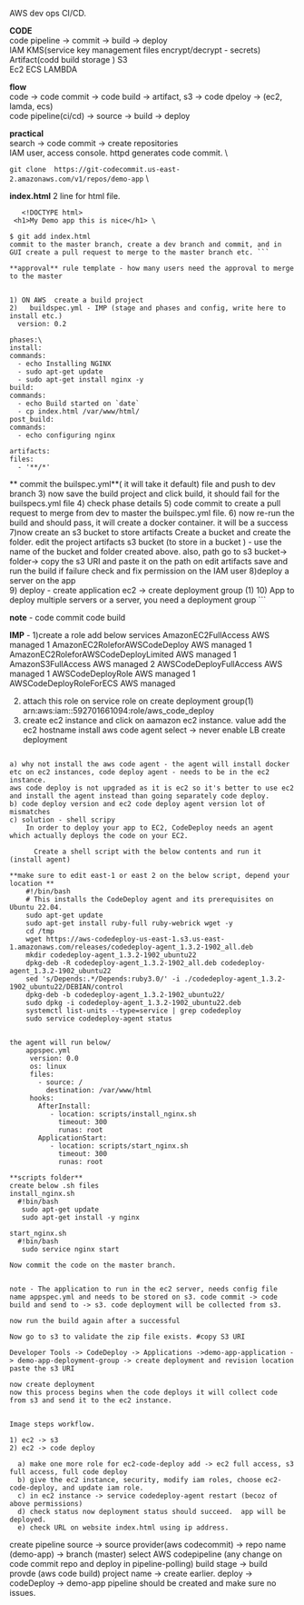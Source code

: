 AWS dev ops CI/CD.

**CODE** \
    code pipeline -> commit -> build -> deploy \
    IAM KMS(service key management files encrypt/decrypt - secrets) \
    Artifact(codd build storage ) S3 \
    Ec2 ECS LAMBDA


**flow** \
code -> code commit -> code build -> artifact, s3 -> code dpeloy -> (ec2, lamda, ecs) \
code pipeline(ci/cd) -> source -> build -> deploy 

**practical** \
 search -> code commit -> create repositories \
 IAM user, access console. httpd generates code commit. \


```git clone  https://git-codecommit.us-east-2.amazonaws.com/v1/repos/demo-app``` \

 **index.html** 2 line for html file. 
   ``` \
      <!DOCTYPE html> 
    <h1>My Demo app this is nice</h1> \

$ git add index.html 
  commit to the master branch, create a dev branch and commit, and in GUI create a pull request to merge to the master branch etc. ```

**approval** rule template - how many users need the approval to merge to the master


 1) ON AWS  create a build project 
 2)   buildspec.yml - IMP (stage and phases and config, write here to install etc.)
     version: 0.2

 phases:\
   install:
   commands:
     - echo Installing NGINX
     - sudo apt-get update
     - sudo apt-get install nginx -y
  build:
   commands:
     - echo Build started on `date`
     - cp index.html /var/www/html/
  post_build:
   commands:
     - echo configuring nginx

 artifacts:
   files:
     - '**/*'
```
** commit the builspec.yml**( it will take it default) file and push to dev branch 
 3) now save the build project and click build, it should fail for the builspecs.yml file
 4) check phase details
 5) code commit to create a pull request to merge from dev to master the builspec.yml file.
 6) now re-run the build and should pass, it will create a docker container. it will be a success
 7)now create an s3 bucket to store artifacts
   Create a bucket and create the folder.
   edit the project artifacts
   s3 bucket (to store in a bucket ) - use the name of the bucket and folder created above.
   also, path go to s3 bucket-> folder-> copy the s3 URI and paste it on the path on edit artifacts
         save and run the build if failure check and fix permission on the IAM user
 8)deploy a server on the app  
 9) deploy - create application ec2 -> create deployment group (1)
10) App to deploy multiple servers or a server, you need a deployment group ```



**note** - code commit <connection need a service role> code build



**IMP** -
 1)create a role add below services
   AmazonEC2FullAccess	AWS managed	1
   AmazonEC2RoleforAWSCodeDeploy	AWS managed	1
   AmazonEC2RoleforAWSCodeDeployLimited	AWS managed	1
   AmazonS3FullAccess	AWS managed	2
   AWSCodeDeployFullAccess	AWS managed	1
   AWSCodeDeployRole	AWS managed	1
   AWSCodeDeployRoleForECS	AWS managed

 2) attach this role on service role on create deployment group(1) arn:aws:iam::592701661094:role/aws_code_deploy  
3) create ec2 instance and click on aamazon ec2 instance.  value add the ec2 hostname
  install aws code agent
  select -> never
  enable LB
   create deployment
```

a) why not install the aws code agent - the agent will install docker etc on ec2 instances, code deploy agent - needs to be in the ec2 instance. 
aws code deploy is not upgraded as it is ec2 so it's better to use ec2 and install the agent instead than going separately code deploy. 
b) code deploy version and ec2 code deploy agent version lot of mismatches
c) solution - shell scripy 
    In order to deploy your app to EC2, CodeDeploy needs an agent which actually deploys the code on your EC2.

      Create a shell script with the below contents and run it (install agent)

**make sure to edit east-1 or east 2 on the below script, depend your location **
    #!/bin/bash 
    # This installs the CodeDeploy agent and its prerequisites on Ubuntu 22.04.  
    sudo apt-get update 
    sudo apt-get install ruby-full ruby-webrick wget -y 
    cd /tmp 
    wget https://aws-codedeploy-us-east-1.s3.us-east-1.amazonaws.com/releases/codedeploy-agent_1.3.2-1902_all.deb 
    mkdir codedeploy-agent_1.3.2-1902_ubuntu22 
    dpkg-deb -R codedeploy-agent_1.3.2-1902_all.deb codedeploy-agent_1.3.2-1902_ubuntu22 
    sed 's/Depends:.*/Depends:ruby3.0/' -i ./codedeploy-agent_1.3.2-1902_ubuntu22/DEBIAN/control 
    dpkg-deb -b codedeploy-agent_1.3.2-1902_ubuntu22/ 
    sudo dpkg -i codedeploy-agent_1.3.2-1902_ubuntu22.deb 
    systemctl list-units --type=service | grep codedeploy 
    sudo service codedeploy-agent status


the agent will run below/ 
    appspec.yml
     version: 0.0
     os: linux
     files:
       - source: /
         destination: /var/www/html
     hooks:
       AfterInstall:
          - location: scripts/install_nginx.sh
            timeout: 300
            runas: root
       ApplicationStart:
          - location: scripts/start_nginx.sh
            timeout: 300
            runas: root 

**scripts folder**
create below .sh files 
install_nginx.sh
  #!bin/bash
   sudo apt-get update
   sudo apt-get install -y nginx

start_nginx.sh
  #!bin/bash
   sudo service nginx start

Now commit the code on the master branch. 


note - The application to run in the ec2 server, needs config file name appspec.yml and needs to be stored on s3. code commit -> code build and send to -> s3. code deployment will be collected from s3. 

now run the build again after a successful

Now go to s3 to validate the zip file exists. #copy S3 URI

Developer Tools -> CodeDeploy -> Applications ->demo-app-application -> demo-app-deployment-group -> create deployment and revision location paste the s3 URI

now create deployment  
now this process begins when the code deploys it will collect code from s3 and send it to the ec2 instance.


Image steps workflow. 

1) ec2 -> s3 
2) ec2 -> code deploy

  a) make one more role for ec2-code-deploy add -> ec2 full access, s3 full access, full code deploy
  b) give the ec2 instance, security, modify iam roles, choose ec2-code-deploy, and update iam role.  
  c) in ec2 instance -> service codedeploy-agent restart (becoz of above permissions)
  d) check status now deployment status should succeed.  app will be deployed. 
  e) check URL on website index.html using ip address.
```
create pipeline
    source -> source provider(aws codecommit) -> repo name (demo-app) -> branch (master)
    select AWS codepipeline (any change on code commit repo and deploy in pipeline-polling)
    build stage -> build provde (aws code build) project name -> create earlier. 
    deploy -> codeDeploy -> demo-app 
    pipeline should be created and make sure no issues.
